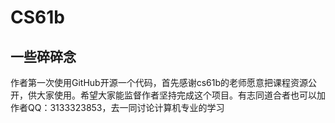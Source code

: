 # CS61b
## 一些碎碎念
作者第一次使用GitHub开源一个代码，首先感谢cs61b的老师愿意把课程资源公开，供大家使用。希望大家能监督作者坚持完成这个项目。有志同道合者也可以加作者QQ：3133323853，去一同讨论计算机专业的学习
